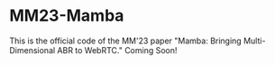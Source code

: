 # MM23-Mamba
This is the official code of the MM'23 paper "Mamba: Bringing Multi-Dimensional ABR to WebRTC."
Coming Soon!
